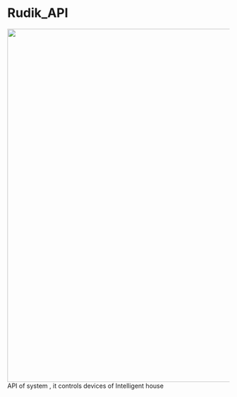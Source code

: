 # Rudik_API
<img src="https://user-images.githubusercontent.com/63235817/136701802-8b1c53e4-763b-42fe-acfc-4869574a5ec9.png" width="800">
API of system , it controls  devices of Intelligent house
